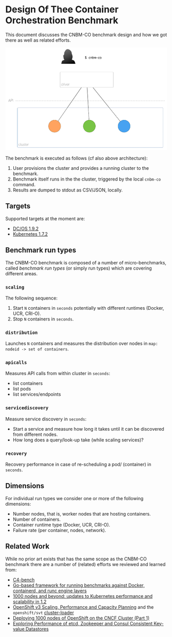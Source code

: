 # Design Of Thee Container Orchestration Benchmark

This document discusses the CNBM-CO benchmark design and how we got there as well as related efforts.

![Architecture of CNBM CO](img/cnbm-co-arch.png)

The benchmark is executed as follows (cf also above architecture):

1. User provisions the cluster and provides a running cluster to the benchmark.
1. Benchmark itself runs in the the cluster, triggered by the local `cnbm-co` command.
1. Results are dumped to stdout as CSV/JSON, locally.

## Targets

Supported targets at the moment are:

- [DC/OS 1.9.2](https://dcos.io/releases/1.9.2/)
- [Kubernetes 1.7.2](https://github.com/kubernetes/kubernetes/releases/tag/v1.7.2)

## Benchmark run types

The CNBM-CO benchmark is composed of a number of micro-benchmarks, called *benchmark run types* (or simply run types) which are covering different areas.

### `scaling`

The following sequence:

1. Start `N` containers in `seconds` potentially with different runtimes (Docker, UCR, CRI-O).
1. Stop `N` containers in `seconds`.

### `distribution`

Launches `N` containers and measures the distribution over nodes in `map: nodeid -> set of containers`.

### `apicalls`

Measures API calls from within cluster in `seconds`:

- list containers
- list pods
- list services/endpoints

### `servicediscovery`

Measure service discovery in `seconds`:

- Start a service and measure how long it takes until it can be discovered from different nodes.
- How long does a query/look-up take (while scaling services)?

### `recovery`

Recovery performance in case of re-scheduling a pod/ (container) in  `seconds`.

## Dimensions

For individual run types we consider one or more of the following dimensions:

- Number nodes, that is, worker nodes that are hosting containers.
- Number of containers.
- Container runtime type (Docker, UCR, CRI-O).
- Failure rate (per container, nodes, network).

## Related Work

While no prior art exists that has the same scope as the CNBM-CO benchmark there are a number of (related) efforts we reviewed and learned from:

- [C4-bench](https://github.com/allingeek/c4-bench)
- [Go-based framework for running benchmarks against Docker, containerd, and runc engine layers](https://github.com/estesp/bucketbench)
- [1000 nodes and beyond: updates to Kubernetes performance and scalability in 1.2](http://blog.kubernetes.io/2016/03/1000-nodes-and-beyond-updates-to-Kubernetes-performance-and-scalability-in-12.html)
- [OpenShift v3 Scaling, Performance and Capacity Planning](https://access.redhat.com/articles/2191731) and the `openshift/svt` [cluster-loader](https://github.com/openshift/svt/tree/master/openshift_scalability)
- [Deploying 1000 nodes of OpenShift on the CNCF Cluster (Part 1)](https://www.cncf.io/blog/2016/08/23/deploying-1000-nodes-of-openshift-on-the-cncf-cluster-part-1)
- [Exploring Performance of etcd, Zookeeper and Consul Consistent Key-value Datastores](https://coreos.com/blog/performance-of-etcd.html)
